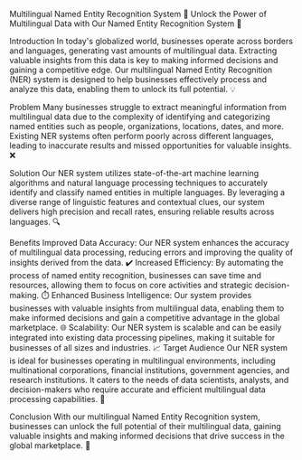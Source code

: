 Multilingual Named Entity Recognition System
🚀 Unlock the Power of Multilingual Data with Our Named Entity Recognition System 🚀

Introduction
In today's globalized world, businesses operate across borders and languages, generating vast amounts of multilingual data. Extracting valuable insights from this data is key to making informed decisions and gaining a competitive edge. Our multilingual Named Entity Recognition (NER) system is designed to help businesses effectively process and analyze this data, enabling them to unlock its full potential. 💡

Problem
Many businesses struggle to extract meaningful information from multilingual data due to the complexity of identifying and categorizing named entities such as people, organizations, locations, dates, and more. Existing NER systems often perform poorly across different languages, leading to inaccurate results and missed opportunities for valuable insights. ❌

Solution
Our NER system utilizes state-of-the-art machine learning algorithms and natural language processing techniques to accurately identify and classify named entities in multiple languages. By leveraging a diverse range of linguistic features and contextual clues, our system delivers high precision and recall rates, ensuring reliable results across languages. 🔍

Benefits
Improved Data Accuracy: Our NER system enhances the accuracy of multilingual data processing, reducing errors and improving the quality of insights derived from the data. ✔️
Increased Efficiency: By automating the process of named entity recognition, businesses can save time and resources, allowing them to focus on core activities and strategic decision-making. ⏱️
Enhanced Business Intelligence: Our system provides businesses with valuable insights from multilingual data, enabling them to make informed decisions and gain a competitive advantage in the global marketplace. 🌐
Scalability: Our NER system is scalable and can be easily integrated into existing data processing pipelines, making it suitable for businesses of all sizes and industries. 📈
Target Audience
Our NER system is ideal for businesses operating in multilingual environments, including multinational corporations, financial institutions, government agencies, and research institutions. It caters to the needs of data scientists, analysts, and decision-makers who require accurate and efficient multilingual data processing capabilities. 🎯

Conclusion
With our multilingual Named Entity Recognition system, businesses can unlock the full potential of their multilingual data, gaining valuable insights and making informed decisions that drive success in the global marketplace. 🚀
